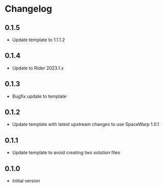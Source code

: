 # Changelog

## 0.1.5
- Update template to 1.1.1.2

## 0.1.4
- Update to Rider 2023.1.x

## 0.1.3
- Bugfix update to template

## 0.1.2
- Update template with latest upstream changes to use SpaceWarp 1.0.1

## 0.1.1
- Update template to avoid creating two solution files

## 0.1.0
- Initial version